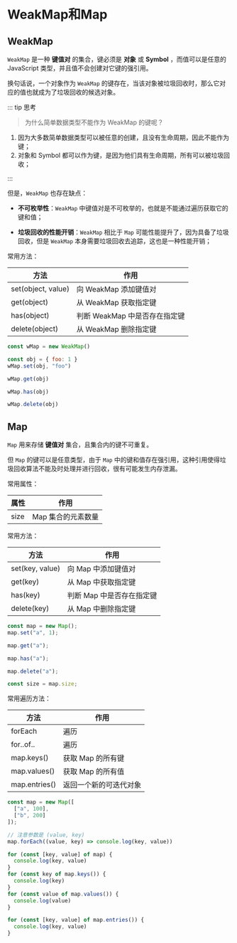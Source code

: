 # WeakMap和Map

## WeakMap

`WeakMap` 是一种 **键值对** 的集合，键必须是 **对象** 或 **Symbol** ，而值可以是任意的 JavaScript 类型，并且值不会创建对它键的强引用。

换句话说，一个对象作为 `WeakMap` 的键存在，当该对象被垃圾回收时，那么它对应的值也就成为了垃圾回收的候选对象。

::: tip 思考

>为什么简单数据类型不能作为 WeakMap 的键呢？

1. 因为大多数简单数据类型可以被任意的创建，且没有生命周期，因此不能作为键；
2. 对象和 Symbol 都可以作为键，是因为他们具有生命周期，所有可以被垃圾回收；

:::

但是，`WeakMap` 也存在缺点：

- **不可枚举性**：`WeakMap` 中键值对是不可枚举的，也就是不能通过遍历获取它的键和值；

- **垃圾回收的性能开销**：`WeakMap` 相比于 `Map` 可能性能提升了，因为具备了垃圾回收，但是 `WeakMap` 本身需要垃圾回收去追踪，这也是一种性能开销；



常用方法：

| 方法               | 作用                          |
| ------------------ | ----------------------------- |
| set(object, value) | 向 WeakMap 添加键值对         |
| get(object)        | 从 WeakMap 获取指定键         |
| has(object)        | 判断 WeakMap 中是否存在指定键 |
| delete(object)     | 从 WeakMap 删除指定键         |

```js
const wMap = new WeakMap()

const obj = { foo: 1 }
wMap.set(obj, "foo")

wMap.get(obj)

wMap.has(obj)

wMap.delete(obj)
```



## Map

`Map` 用来存储 **键值对** 集合，且集合内的键不可重复。

但 `Map` 的键可以是任意类型，由于 `Map` 中的键和值存在强引用，这种引用使得垃圾回收算法不能及时处理并进行回收，很有可能发生内存泄漏。



常用属性：

| 属性 | 作用               |
| ---- | ------------------ |
| size | Map 集合的元素数量 |

常用方法：

| 方法            | 作用                       |
| --------------- | -------------------------- |
| set(key, value) | 向 Map 中添加键值对        |
| get(key)        | 从 Map 中获取指定键        |
| has(key)        | 判断  Map 中是否存在指定键 |
| delete(key)     | 从 Map 中删除指定键        |

```js
const map = new Map();
map.set("a", 1);

map.get("a");

map.has("a");

map.delete("a");

const size = map.size;
```

常用遍历方法：

| 方法          | 作用                   |
| ------------- | ---------------------- |
| forEach       | 遍历                   |
| for..of..     | 遍历                   |
| map.keys()    | 获取 Map 的所有键      |
| map.values()  | 获取 Map 的所有值      |
| map.entries() | 返回一个新的可迭代对象 |

```js [7]
const map = new Map([
  ["a", 100],
  ["b", 200]
]);

// 注意参数是 (value, key)
map.forEach((value, key) => console.log(key, value))

for (const [key, value] of map) {
  console.log(key, value)
}
for (const key of map.keys()) {
  console.log(key)
}
for (const value of map.values()) {
  console.log(value)
}

for (const [key, value] of map.entries()) {
  console.log(key, value)
}
```
